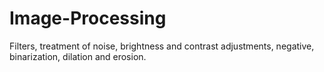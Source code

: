 Image-Processing
================

Filters, treatment of noise, brightness and contrast adjustments, negative, binarization, dilation and erosion.
